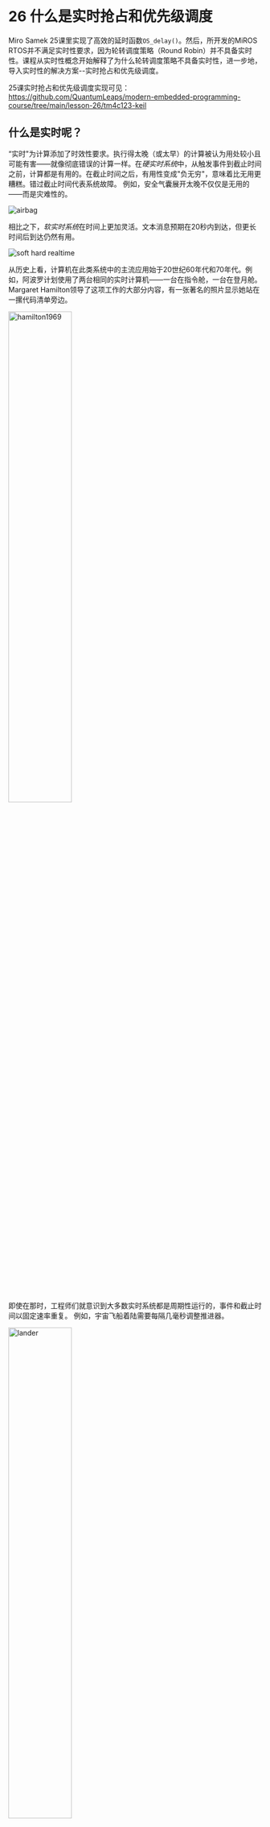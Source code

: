 # 26 什么是实时抢占和优先级调度

Miro Samek 25课里实现了高效的延时函数`OS_delay()`。然后，所开发的MiROS RTOS并不满足实时性要求，因为轮转调度策略（Round Robin）并不具备实时性。课程从实时性概念开始解释了为什么轮转调度策略不具备实时性，进一步地，导入实时性的解决方案--实时抢占和优先级调度。

25课实时抢占和优先级调度实现可见：
https://github.com/QuantumLeaps/modern-embedded-programming-course/tree/main/lesson-26/tm4c123-keil 

## 什么是实时呢？
“实时"为计算添加了时效性要求。执行得太晚（或太早）的计算被认为用处较小且可能有害——就像彻底错误的计算一样。在*硬实时系统*中，从触发事件到截止时间之前，计算都是有用的。在截止时间之后，有用性变成"负无穷"，意味着比无用更糟糕。错过截止时间代表系统故障。
例如，安全气囊展开太晚不仅仅是无用的——而是灾难性的。

![airbag](./images/airbag.png)  

相比之下，*软实时系统*在时间上更加灵活。文本消息预期在20秒内到达，但更长时间后到达仍然有用。  

![soft hard realtime](./images/hard_soft_real_time.drawio.svg)

从历史上看，计算机在此类系统中的主流应用始于20世纪60年代和70年代。例如，阿波罗计划使用了两台相同的实时计算机——一台在指令舱，一台在登月舱。Margaret Hamilton领导了这项工作的大部分内容，有一张著名的照片显示她站在一摞代码清单旁边。

<img src="./images/hamilton1969.png" alt="hamilton1969" width="50%" height="50%"> 

即使在那时，工程师们就意识到大多数实时系统都是周期性运行的，事件和截止时间以固定速率重复。
例如，宇宙飞船着陆需要每隔几毫秒调整推进器。

<img src="./images/lander.png" alt="lander" width="50%" height="50%">

同样，工业或发动机控制需要定期计时——从毫秒到秒不等。
实时系统任务切换遵循着高优先级的任务抢占优先级低任务，如下图所示。Thread#1具有更高优先级，为保证其运行截止时间，可以抢占Thread#2的执行，执行结束后，让出CPU给Thread#2。

![realtime_sch](./images/real_time_sch.drawio.svg)

## 轮转调度器的实时性问题
为了更好地理解实时概念如何应用于周期性线程，让我们做一些实验。首先，将系统时钟滴答率提高到每秒1000次——每毫秒一次滴答。然后修改`blinky1`和`blinky2`线程以增加一些计算负载。以前，它们在一微秒内切换LED然后阻塞。现在，用一个`for`循环模拟CPU使用，该循环切换LED数千次。循环大约需要1.2ms——略长于一个时钟滴答。循环结束后，`blinky1`延迟一个滴答，意味着其循环每2ms重复一次。

这里引入一些符号。设`C1 = 1.2ms`为线程1（`blinky1`）的计算时间，`T1 = 2ms`为其周期。CPU利用率`U1 = C1/T1 = 60%`。同样，修改`blinky2`运行约3.6ms，然后延迟50ms。所以`T2 = 54ms`，`C2 = 3.6ms`，`U2 ≈ 6.6%`。时间线示意图如下：
![blink12](./images/blinky12_sch.drawio.svg)
在构建之前，注释掉`OS_onIdle()`中的`WFI`（等待中断）指令以保持CPU活跃。

当系统运行时，`ISR`跟踪显示1ms SysTick。`T1`运行1.2ms并每2ms重复一次。`T2`运行3-4ms并每55ms重复一次。空闲线程在没有其他任务时运行。关键时刻是当`blinky1`和`blinky2`都就绪时。`blinky1`开始运行但在下一个滴答被`blinky2`抢占。`blinky1`稍后恢复但错过了2ms截止时间。这是因为MiROS使用轮转调度器，它试图**公平共享**CPU时间——而不是优先考虑截止时间。

## **基于优先级的抢占式调度器**
想象`blinky1`控制月球下降并且必须满足2ms截止时间。你不关心公平性；需要一个尊重线程*重要性*的调度器。这就是为什么要实现一个**基于优先级的抢占式调度器**，具有静态优先级。每个线程获得固定优先级，调度器总是运行最高优先级的就绪线程。

![roundrobin](./images/round_robin_sch.drawio.svg)
![prioritybased](./images/priority_based_sch.drawio.svg)

让我们看看时间线。当只有`T1`就绪时，两种调度器行为相同。当`T2`变为就绪时，轮转调度器暂停`T1`，这导致错过2ms截止时间，如上图所示。但基于优先级的调度器看到`T1`有更高优先级并保持其运行，所以它满足截止时间。只有当`T1`阻塞时`T2`才运行。即使`T2`被延迟，它仍然在54ms截止时间之前完成。

如何实现的？
1. 升级MiROS版本并在线程控制块和`OSThread_start()`函数中添加`priority`字段。优先级范围从0到31（适合`uint8_t`）。
2. `OS_thread[]`数组现在使用优先级作为索引——而不是连续的线程ID。所以`OS_thread[prio]`直接映射到具有该优先级的线程。
3. 位掩码`OS_readySet`帮助跟踪哪些线程就绪。
4. 还需要`OS_delayedSet`来跟踪延迟的线程。
5. 要找到最高优先级的就绪线程，在32位位掩码上使用**前导零计数**（CLZ）指令。在ARM Cortex-M上，这通过`__clz()`内联函数很高效。LOG2宏将计算`32 - CLZ(x)`，给出优先级。
6. 在`OS_sched()`中使用这个来选择`OS_next`。如果没有线程就绪，运行空闲线程。否则，使用`LOG2(OS_readySet)`获取最高就绪线程。
7. 重新设计`OS_tick()`仅处理活跃的延迟线程。在延迟集合的工作副本上使用`LOG2()`进行迭代。对于每个活跃线程，减少其超时，如果达到零，将其移动到就绪集合并从延迟集合中删除。使用临时`bit`变量避免重复。
8. 在`OS_delay()`中，从就绪集合中删除线程并将其添加到延迟集合。再次使用`bit`简化代码。
`OS_readySet`和`OS_thread[prio]`映射样例如下：

![priority_based](./images/priority_based_design.drawio.svg)

## **阻塞是关键的**
高优先级线程想运行多长时间就运行多长时间；低优先级线程只能在高优先级线程**阻塞**时运行。没有阻塞，低优先级线程**永远不会**运行。这与轮转不同，轮转中所有线程都会轮到。
这就是为什么在添加优先级调度之前首先实现高效阻塞（在第25课）。

## **最重要的设计决策**：分配优先级
有两个线程，你只有两个选择：给`blinky1`更高或更低的优先级。如你所见，分配`blinky1`更高优先级有效——两个截止时间都满足。相反则失败。  
新兴规则：将更高优先级分配给周期更短的线程（即更紧的截止时间）。

这个规则在1973年由C.L. Liu和James Layland在他们的经典论文*"硬实时环境中多道程序的调度算法"*中正式化。他们的方法被称为**速率单调分析（RMA）**或**速率单调调度（RMS）**。

RMA基于线程速率分配优先级：更快（更短周期）的线程获得更高优先级。指导原则是：
1. 单调分配优先级——更短周期=更高优先级。
2. 计算每个线程的CPU利用率：`U = C/T`。
3. 求和所有利用率。如果总和低于理论界限，保证满足所有截止时间。

这个界限`U(n)`取决于线程数量。对于大`n`，它接近`ln(2) ≈ 0.693`。所以，保持在70%利用率以下确保可调度性。

对于`blinky1`和`blinky2`，总利用率是`0.6 + 0.066 = 0.666`，低于界限——所以保证截止时间。该模型可以通过考虑最坏情况时序扩展到非周期线程或具有可变执行时间的线程。

在实践中，只有少数线程有硬实时要求。分配它们更高优先级，并将软实时线程保持在较低优先级。抢占式基于优先级调度器的美妙之处在于其**时间隔离**：高优先级线程不受低优先级线程的延迟或过度使用影响。

这种调度策略现在是大多数RTOS的标准。
